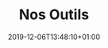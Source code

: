 ---
title: Nos Outils
date: 2019-12-06T13:48:10+01:00
layout: outils
illu: "/img/page-outils//illu-outils.svg"
intro: 
    first: "Depuis sa création, Règles Élémentaires s’est donnée la mission de sensibiliser un maximum de personnes au sujet des règles. Parce qu’il faut parler de règles, les visibiliser, donner de l’information là où il en manque encore cruellement, donner des outils et des ressources pour permettre à tous·tes de s’emparer du sujet. Notre mission n’a de sens que si nous réussissons à diffuser du contenu utile au plus grand nombre. C’est pourquoi, sur cette page, vous pouvez retrouver de nombreux outils, des visuels, des vidéos, des plaquettes… que vous pouvez utiliser à volonté pour parler de règles."
informer:
    title: Informer sur les règles
    text: "L’information c’est le pouvoir ! Vous souhaitez parler de règles mais vous ne savez pas comment faire ? On vous met à disposition des notices et autres affiches et flyers dont vous pouvez vous servir, diffuser, utiliser. Parce que c’est toujours mieux de pouvoir vous appuyer d’outils !"
    illu:
    tools:
        - title: Bibliographie sur les règles
          link: https://doccollectes.blob.core.windows.net/outils/flyer-bibliographie.pdf
        - title: Le récap’ des protections périodiques existantes
          link: https://doccollectes.blob.core.windows.net/outils/recap_des_protections_periodiques.pdf
        - title: Notice transidentités
          link: https://doccollectes.blob.core.windows.net/outils/notice_transidentités.pdf
        - title: Signaux d’alerte de la précarité menstruelle
          link: https://doccollectes.blob.core.windows.net/outils/infographie_signaux_alerte_précarité_menstruelle.pdf
        - title: Score de Higham (règles abondantes)
          link: https://doccollectes.blob.core.windows.net/outils/score_higham.pdf
        - title: Cycle menstruel, pour mieux le connaître et le comprendre
          link: https://doccollectes.blob.core.windows.net/outils/cycle_menstruel.pdf      
        - title: Protections gratuites - à qui m’adresser ?
          link: https://doccollectes.blob.core.windows.net/outils/protections_gratuites.pdf
        - title: Les bons gestes d’hygiène menstruelle
          link: https://doccollectes.blob.core.windows.net/outils/bons_gestes_hygiène_menstruelle.pdf
pr:
  text: "Découvrez Parlons Règles, notre plateforme en ligne dédiée à l’éducation menstruelle !"
  btn_text: "Je découvre"
  btn_link: "https://www.parlonsregles.fr/"
  img_link: "/img/page-actions/illu_pr.png"
  img_alt: "Deux bulles avec des questions; la première : Les règles ça sort par le trou où l'on fait pipi ? La deuxième : On peut perdre un tampon dans son corps ?"
relayer:
    title: Relayer nos messages !
    text: "Chaque partage compte, alors n'hésitez pas à télécharger notre contenu pour le diffuser et porter notre message. Plus on entend parler de règles, plus on les visibilise et on les normalise. Vous pouvez par exemple réutiliser nos contenus sur vos réseaux sociaux, les diffuser en interne dans votre entreprise ou pourquoi pas imprimer des visuels pour décorer votre bureau !"
    tools:
        - title: "Parlons Règles, la plateforme d'éducation menstruelle"
          link: https://doccollectes.blob.core.windows.net/outils/affiches-parlons-regles.pdf
          illu: img/page-outils/affiche-pr.png
          alt: affiche parlons règles
        - title: "#Periodemoji, pour la création d’un emoji qui représente VRAIMENT les règles"
          link: https://doccollectes.blob.core.windows.net/outils/affiche-emoji.pdf
          illu: img/page-outils/affiche-1.png
          alt: affiche emoji
        - title: Des journaux, du papier toilette… peuvent devenir des protections périodiques
          link: https://doccollectes.blob.core.windows.net/outils/affiche-du-sable-deviennent-protections.pdf
          illu: img/page-outils/affiche-2.png
          alt: affiche protections non adaptées
        - title: Le véritable coût des règles
          link: https://doccollectes.blob.core.windows.net/outils/affiche-ticket.pdf
          illu: img/page-outils/affiche-3.png
          alt: affiche ticket de caisse
        - title: Les missions de Règles Élémentaires
          link: https://doccollectes.blob.core.windows.net/outils/flyer-A5-generaliste-RE-version-2024.pdf
          illu: img/page-outils/missions-asso.png
          alt: flyer missions règles élémentaires
videos:
    title: Nos vidéos
    tools:
        - title: J’ai mes règles, je fais du foot
          link: https://www.youtube.com/watch?v=D_uYPiUrvrQ
          illu: img/page-outils/miniature_video_foot.jpg
        - title: Affiche ta compo
          link: https://www.youtube.com/watch?v=sRD8V4wEDFY          
          illu: img/page-outils/miniature_video_affichetacompo.jpg
        - title: Portrait donatrice
          link: https://www.youtube.com/watch?v=2G75LcoL9qA
          illu: img/page-outils/miniature_video_portrait_donatrice.jpg
        - title: Portrait bénévole
          link: https://www.instagram.com/p/C8FGXvNiAle/
          illu: img/page-outils/miniature_video_portrait_benevole.jpg
        - title: Interview sur les règles hémorragiques
          link: https://www.instagram.com/p/C6BxyCirfTa/
          illu: img/page-outils/miniature_video_regles_hemorragiques.jpg
        - title: Bien sûr que
          link: https://www.instagram.com/p/C2h4DixiE4U/
          illu: img/page-outils/miniature_video_bien_sur.jpg
        - title: L'émoji Règles
          link: https://youtu.be/_SQi_onv0f0
          illu: img/page-outils/miniature_video_emoji.jpg
        - title: Présentation de l'asso
          link: https://youtu.be/ZV8dAORcyc0
          illu: img/page-outils/miniature_video_asso.jpg
        - title: Baromètre
          link: https://youtu.be/feLy8fBkHOc
          illu: img/page-outils/miniature_video_barometre.jpg
        - title: Rencontre avec Lucia Rugeri
          link: https://youtu.be/xwnR6sh57A0
          illu: img/page-outils/miniature_video_lucia_rugeri.jpg
        - title: Aller se baigner quand on a ses règles
          link: https://youtube.com/shorts/TVZ5eu1cg8Y
          illu: img/page-outils/miniature_video_baigner.jpg
        - title: Les règles au cinéma
          link: https://youtu.be/WNk5MqcEJtU
          illu: img/page-outils/miniature_video_cinema.jpg
        - title: Avoir ses règles dans l’espace
          link: https://youtu.be/jyazk-ZKuvE
          illu: img/page-outils/miniature_video_espace.jpg
        - title: Comment faisaient nos grand mères ?
          link: https://youtu.be/TakM0nGXFts
          illu: img/page-outils/miniature_video_grand_meres.jpg
visuels:
    title: Visuels pour les réseaux sociaux
    text: "À partager à volonté ! Ces visuels sont adaptés au format carré Instagram. Sentez-vous libres de les reprendre pour diffuser notre message, ensemble on peut #changerlesrègles. Et si ce n’est pas fait, foncez nous suivre sur les réseaux sociaux : instagram, facebook, tiktok, linkedin"
    illu:
    tools:
        - title: Des journaux, du papier toilette… peuvent devenir des protections périodiques 
          link: https://doccollectes.blob.core.windows.net/outils/du-sable-du-journal-deviennent-des-protections.png
        - title: Le prix des règles dans le monde
          link: https://doccollectes.blob.core.windows.net/outils/prix-des-regles-dans-monde.png
        - title: Les animaux qui ont leurs règles
          link: https://doccollectes.blob.core.windows.net/outils/les-animaux-qui-ont-leurs-regles.png
        - title: Parler de règles VS ne pas le faire
          link: https://doccollectes.blob.core.windows.net/outils/parler-de-regles-vs-ne-pas-le-faire.zip
        - title: "Le bingo des règles"
          link: https://doccollectes.blob.core.windows.net/outils/bingo-des-regles.png
        - title: "Parler de règles avec ses enfants"
          link: https://doccollectes.blob.core.windows.net/outils/parler-des-regles-avec-enfants.zip
        - title: Les protections périodiques sont des produits de première nécessité
          link: https://doccollectes.blob.core.windows.net/outils/les-protections-sont-des-produits-de-premiere-necessite.png
        - title: Le stress des règles à l’école
          link: https://doccollectes.blob.core.windows.net/outils/stress_regles_ecole.png
        - title: L’urgence concerne 4 millions de personnes
          link: https://doccollectes.blob.core.windows.net/outils/urgence.png
        - title: La précarité menstruelle, c'est quoi ?
          link: https://doccollectes.blob.core.windows.net/outils/la_precarite_menstruelle_cest_quoi.zip
        - title: L'éducation menstruelle, c'est quoi ?
          link: https://doccollectes.blob.core.windows.net/outils/leducation_menstruelle_cest_quoi.zip
etudes:
    title: Nos études
    tools:
        - title: Règles et sport
          link: https://doccollectes.blob.core.windows.net/statics/enquete_regles_et_sport.pdf
          illu: img/page-outils/enquete-sport.png
          alt: illustration règles et sport        
        - title: Enquête 8 mars 2023
          link: https://doccollectes.blob.core.windows.net/statics/enqu%C3%AAte%20pr%C3%A9carit%C3%A9%20menstruelle%202023.pdf
          illu: img/page-outils/enquete-2023.png
          alt: illustration enquête 2023
        - title: Baromètre 2023
          link: https://doccollectes.blob.core.windows.net/11-octobre/R%C3%A8gles%20%C3%A9l%C3%A9mentaires%20-%20Etude%20aupr%C3%A8s%20des%20filles%20%C3%A2g%C3%A9es%20de%2011-18%20ans.pptx.pdf
          illu: img/page-outils/barometre-2023.png
          alt: illustration baromètre 2023
        - title: Baromètre 2022
          link: https://doccollectes.blob.core.windows.net/statics/Barometre_2022_Regles_Elementaires_Opinion_Way.pdf
          illu: img/page-outils/barometre-2022.png
          alt: illustration baromètre 2022
        - title: Baromètre 2021
          link: https://doccollectes.blob.core.windows.net/statics/Barometre_2021_Regles_Elementaires_Opinion_Way.pdf
          illu: img/page-outils/barometre-2021.png
          alt: illustration baromètre 2021
---